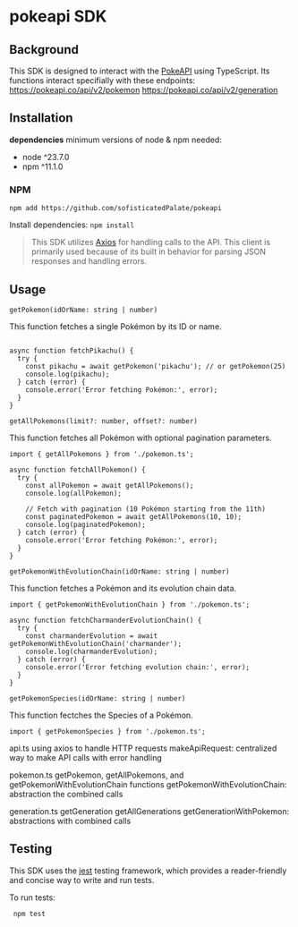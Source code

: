 # pokeapi SDK

## Background
This SDK is designed to interact with the [PokeAPI](https://pokeapi.co) using TypeScript.
Its functions interact specifially with these endpoints:
https://pokeapi.co/api/v2/pokemon
https://pokeapi.co/api/v2/generation

## Installation

**dependencies**
minimum versions of node & npm needed:
- node ^23.7.0
- npm ^11.1.0

### NPM

```
npm add https://github.com/sofisticatedPalate/pokeapi
```

Install dependencies:
`npm install`

>This SDK utilizes [Axios](https://axios-http.com) for handling calls to the API. This client is primarily used because of its built in behavior for parsing JSON responses and handling errors.

## Usage
`getPokemon(idOrName: string | number)`

This function fetches a single Pokémon by its ID or name.

```import { getPokemon } from './pokemon.ts';

async function fetchPikachu() {
  try {
    const pikachu = await getPokemon('pikachu'); // or getPokemon(25)
    console.log(pikachu);
  } catch (error) {
    console.error('Error fetching Pokémon:', error);
  }
}
```
`getAllPokemons(limit?: number, offset?: number)`

This function fetches all Pokémon with optional pagination parameters.

```
import { getAllPokemons } from './pokemon.ts';

async function fetchAllPokemon() {
  try {
    const allPokemon = await getAllPokemons();
    console.log(allPokemon);

    // Fetch with pagination (10 Pokémon starting from the 11th)
    const paginatedPokemon = await getAllPokemons(10, 10);
    console.log(paginatedPokemon);
  } catch (error) {
    console.error('Error fetching Pokémon:', error);
  }
}
```

`getPokemonWithEvolutionChain(idOrName: string | number)`

This function fetches a Pokémon and its evolution chain data.

```
import { getPokemonWithEvolutionChain } from './pokemon.ts';

async function fetchCharmanderEvolutionChain() {
  try {
    const charmanderEvolution = await getPokemonWithEvolutionChain('charmander');
    console.log(charmanderEvolution);
  } catch (error) {
    console.error('Error fetching evolution chain:', error);
  }
}
```

`getPokemonSpecies(idOrName: string | number)`

This function fectches the Species of a Pokémon.

```
import { getPokemonSpecies } from './pokemon.ts';
```

api.ts
using axios to handle HTTP requests
makeApiRequest: centralized way to make API calls with error handling

pokemon.ts
getPokemon, getAllPokemons, and getPokemonWithEvolutionChain functions
getPokemonWithEvolutionChain: abstraction the combined calls

generation.ts
getGeneration
getAllGenerations
getGenerationWithPokemon: abstractions with combined calls

## Testing

This SDK uses the [jest](https://jestjs.io) testing framework, which provides a reader-friendly and concise way to write and run tests.

To run tests:

```
 npm test
 ```
